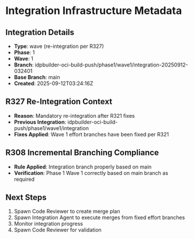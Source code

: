 # Integration Infrastructure Metadata

## Integration Details
- **Type**: wave (re-integration per R327)
- **Phase**: 1
- **Wave**: 1
- **Branch**: idpbuilder-oci-build-push/phase1/wave1/integration-20250912-032401
- **Base Branch**: main
- **Created**: 2025-09-12T03:24:16Z

## R327 Re-Integration Context
- **Reason**: Mandatory re-integration after R321 fixes
- **Previous Integration**: idpbuilder-oci-build-push/phase1/wave1/integration
- **Fixes Applied**: Wave 1 effort branches have been fixed per R321

## R308 Incremental Branching Compliance
- **Rule Applied**: Integration branch properly based on main
- **Verification**: Phase 1 Wave 1 correctly based on main branch as required

## Next Steps
1. Spawn Code Reviewer to create merge plan
2. Spawn Integration Agent to execute merges from fixed effort branches
3. Monitor integration progress
4. Spawn Code Reviewer for validation
